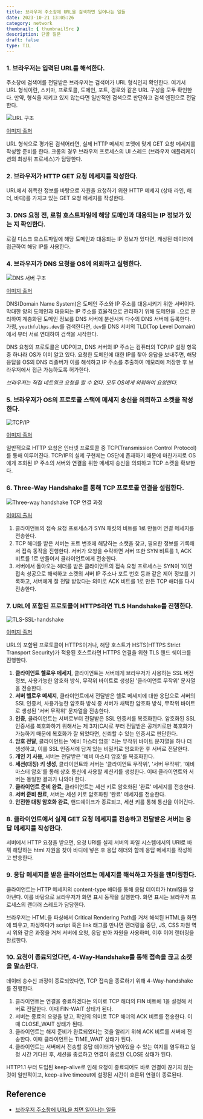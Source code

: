 ```yaml
---
title: 브라우저 주소창에 URL을 검색하면 일어나는 일들
date: 2023-10-21 13:05:26
category: network
thumbnail: { thumbnailSrc }
description: 단골 질문
draft: false
type: TIL
---
```


### 1. 브라우저는 입력된 URL를 해석한다.

주소창에 검색어를 전달받은 브라우저는 검색어가 URL 형식인지 확인한다. 여기서 URL 형식이란, 스키마, 프로토콜, 도메인, 포트, 경로와 같은 URL 구성을 모두
확인한다. 만약, 형식을 지키고 있지 않는다면 일반적인 검색으로 판단하고 검색 엔진으로 전달한다.

![URL 구조](./images/url-search-process/url-structure.png)

[이미지 출처](https://hanseul-lee.github.io/2020/12/24/20-12-24-URL/)

URL 형식으로 평가된 검색어라면, 실제 HTTP 메세지 포맷에 맞게 GET 요청 메세지를 작성할 준비를 한다. 크롬의 경우 브라우저 프로세스의 UI 스레드 (브라우저
애플리케이션의 최상위 프로세스)가 담당한다.

### 2. 브라우저가 HTTP GET 요청 메세지를 작성한다.

URL에서 취득한 정보를 바탕으로 자원을 요청하기 위한 HTTP 메세지 (상태 라인, 해더, 바디)를 가지고 있는 GET 요청 메세지를 작성한다.

### 3. DNS 요청 전, 로컬 호스트파일에 해당 도메인과 대응되는 IP 정보가 있는 지 확인한다.

로컬 디스크 호스트파일에 해당 도메인과 대응되는 IP 정보가 있다면, 캐싱된 데이터에 접근하여 해당 IP를 사용한다.

### 4. 브라우저가 DNS 요청을 OS에 의뢰하고 실행한다.

![DNS 서버 구조](./images/url-search-process/dns-structure.png)

[이미지 출저](https://www.cloudflare.com/ko-kr/learning/dns/glossary/dns-root-server/)

DNS(Domain Name System)은 도메인 주소와 IP 주소를 대응시키기 위한 서버이다. 막대한 양의 도메인과 대응되는 IP 주소를 효율적으로 관리하기 위해
도메인을 `.`으로 분리하여 계층화된 도메인 정보를 DNS 서버에 분산시켜 다수의 DNS 서버에 등록한다.
가령, `youthfulhps.dev`를 검색한다면, `dev`를 DNS 서버의 TLD(Top Level Domain)에서 부터 서로 연대하여 검색을 시작한다.

DNS 요청의 프로토콜은 UDP이고, DNS 서버의 IP 주소는 컴퓨터의 TCP/IP 설정 항목 중 하나라 OS가 이미 알고 있다.
요청한 도메인에 대한 IP를 찾아 응답을 보내주면, 해당 응답을 OS의 DNS 리졸버가 이를 해석하고 IP 주소를 추출하여 메모리에 저장한 후 브라우저에서 접근 가능하도록
허가한다.

_브라우저는 직접 네트워크 요청을 할 수 없다. 모두 OS에게 의뢰하여 요청한다._

### 5. 브라우저가 OS의 프로토콜 스택에 메세지 송신을 의뢰하고 소켓을 작성한다.

![TCP/IP](./images/url-search-process/tcp-ip.png)

[이미지 출처](https://commons.wikimedia.org/wiki/File:TCP-IP_Model_-_en.png)

일반적으로 HTTP 요청은 인터넷 프로토콜 중 TCP(Transmission Control Protocol)를 통해 이루어진다.
TCP/IP의 실제 구현체는 OS단에 존재하기 때문에 마찬가지로 OS에게 조회된 IP 주소의 서버와 연결을 위한 메세지 송신을 의뢰하고 TCP 소캣을 확보한다.

### 6. Three-Way Handshake를 통해 TCP 프로토콜 연결을 설립한다.

![Three-way handshake TCP 연결 과정](./images/url-search-process/three-way-handshake.png)

[이미지 출처](https://commons.wikimedia.org/wiki/File:Full_TLS_1.3_Handshake.svg)

1. 클라이언트의 접속 요청 프로세스가 SYN 패킷의 비트를 1로 만들어 연결 메세지를 전송한다.
2. TCP 해더를 받은 서버는 포트 번호에 해당하는 소캣을 찾고, 필요한 정보를 기록해서 접속 동작을 진행한다. 서버가 요청을 수락하면
   서버 또한 SYN 비트를 1, ACK 비트를 1로 만들어서 클라이언트에게 전송한다.
3. 서버에서 돌아오는 해더를 받은 클라이언트의 접속 요청 프로세스는 SYN이 1이면 접속 성공으로 해석하고 소켓의 서버 IP 주소나 포트 번호 등과
   같은 제어 정보를 기록하고, 서버에게 잘 전달 받았다는 의미로 ACK 비트를 1로 만든 TCP 해더를 다시 전송한다.

### 7. URL에 포함된 프로토콜이 HTTPS라면 TLS Handshake를 진행한다.

![TLS-SSL-handshake](./images/url-search-process/tls-ssl-handshake.png)

[이미지 출저](https://www.cloudflare.com/ko-kr/learning/ssl/what-happens-in-a-tls-handshake/)

URL의 포함된 프로토콜이 HTTPS이거나, 해당 호스트가 HSTS(HTTPS Strict Transport Security)가 적용된 호스트라면 HTTPS 연결을 위한
TLS 핸드 쉐이크를 진행한다.

1. **클라이언트 헬로우 메세지**, 클라이언트는 서버에게 브라우저가 사용하는 SSL 버전 정보, 사용가능한 암호화 방식, 무작위 바이트로 생성된 '클라이언트 무작위'
   문자열을 전송한다.
2. **서버 헬로우 메세지**, 클라이언트에서 전달받은 헬로 메세지에 대한 응답으로 서버의 SSL 인증서, 사용가능한 암호화 방식 중 서버가 채택한 암호화 방식,
   무작위 바이트로 생성된 '서버 무작위' 문자열을 전송한다.
3. **인증**, 클라이언트는 서버로부터 전달받은 SSL 인증서를 복호화한다. 암호화된 SSL 인증서를 복호화하기 위해서는 제 3자(CA)로 부터 전달받은 공개키로만
   복호화가 가능하기 때문에 복호화가 잘 되었다면, 신뢰할 수 있는 인증서로 판단한다.
4. **암호 전달**, 클라이언트는 '예비 마스터 암호' 라는 무작위 바이트 문자열을 하나 더 생성하고, 이를 SSL 인증서에 담겨 있는 비밀키로 암호화한 후 서버로 전달한다.
5. **개인 키 사용**, 서버는 전달받은 '예비 마스터 암호'를 복호화한다.
6. **세션(대칭) 키 생성**, 클라이언트와 서버는 '클라이언트 무작위', '서버 무작위', '예비 마스터 암호'를 통해 상호 통신에 사용할 세션키를 생성한다. 이때
   클라이언트와 서버는 동일한 결과가 나와야 한다.
7. **클라이언트 준비 완료**, 클라이언트는 세션 키로 암호화된 '완료' 메세지를 전송한다.
8. **서버 준비 완료**, 서버는 세션 키로 암호화된 '완료' 메세지를 전송한다.
9. **안전한 대칭 암호화 완료**, 핸드쉐이크가 종료되고, 세션 키를 통해 통신을 이어간다.

### 8. 클라이언트에서 실제 GET 요청 메세지를 전송하고 전달받은 서버는 응답 메세지를 작성한다.

서버에서 HTTP 요청을 받으면, 요청 URI를 실제 서버의 파일 시스템에서의 URI로 바꿔 해당하는 html 자원을 찾아 바디에 넣은 후
응답 해더와 함께 응답 메세지를 작성하고 반송한다.

### 9. 응답 메세지를 받은 클라이언트는 메세지를 해석하고 자원을 랜더링한다.

클라이언트는 HTTP 메세지의 content-type 해더를 통해 응답 데이터가 html임을 알아낸다. 이를 바탕으로 브라우저가 화면 표시 동작을 실행한다.
화면 표시는 브라우저 프로세스의 랜더러 스레드가 담당한다.

브라우저는 HTML을 파싱해서 Critical Rendering Path를 거쳐 해석된 HTML을 화면에 띄우고, 파싱하다가 script 혹은 link 태그를 만나면
랜더링을 중단, JS, CSS 자원 역시 위와 같은 과정을 거쳐 서버에 요청, 응답 받아 자원을 사용하며, 이후 이어 랜더링을 완료한다.

### 10. 요청이 종료되었다면, 4-Way-Handshake를 통해 접속을 끊고 소캣을 말소한다.

데이터 송수신 과정이 종료되었다면, TCP 접속을 종료하기 위해 4-Way-handshake를 진행한다.

1. 클라이언트는 연결을 종료하겠다는 의미로 TCP 해더의 FIN 비트에 1을 설정해 서버로 전달한다. 이때 FIN-WAIT 상태가 된다.
2. 서버는 종료의 요청을 받고, 확인의 의미로 TCP 해더의 ACK 비트를 전송한다. 이때 CLOSE_WAIT 상태가 된다.
3. 클라이언트는 해지 준비가 완료되었다는 것을 알리기 위해 ACK 비트를 서버에 전송한다. 이때 클라이언트는 TIME_WAIT 상태가 된다.
4. 클라이언트는 서버에서 전송할 응답 데이터가 남아있을 수 있는 여지를 염두하고 일정 시간 기다린 후, 세션을 종료하고 연결이 종료된 CLOSE 상태가 된다.

HTTP1.1 부터 도입된 keep-alive로 인해 요청이 종료되어도 바로 연결이 끊기지 않는 것이 일반적이고, keep-alive timeout에 설정된 시간이 흐른뒤
연결이 종료된다.

## Reference

- [브라우저 주소창에 URL을 치면 일어나는 일들](https://maxkim-j.github.io/posts/packet-travel)

